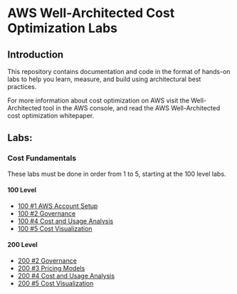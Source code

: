 # AWS Well-Architected Cost Optimization Labs

## Introduction

This repository contains documentation and code in the format of hands-on labs to help you learn, measure, and build using architectural best practices.

For more information about cost optimization on AWS visit the Well-Architected tool in the AWS console, and read the AWS Well-Architected cost optimization whitepaper.

## Labs:

### Cost Fundamentals
These labs must be done in order from 1 to 5, starting at the 100 level labs.

#### 100 Level
- [100 #1 AWS Account Setup](./100_1_AWS_Account_Setup/README.md)
- [100 #2 Governance](./100_2_Cost_and_Usage_Governance/README.md)
- [100 #4 Cost and Usage Analysis](./100_4_Cost_and_Usage_Analysis/README.md)
- [100 #5 Cost Visualization](./100_5_Cost_Visualization/README.md)

#### 200 Level
- [200 #2 Governance](./200_2_Cost_and_Usage_Governance/README.md)
- [200 #3 Pricing Models](./200_3_Pricing_Models/README.md) 
- [200 #4 Cost and Usage Analysis](./200_4_Cost_and_Usage_Analysis/README.md)
- [200 #5 Cost Visualization](./200_5_Cost_Visualization/README.md) 

